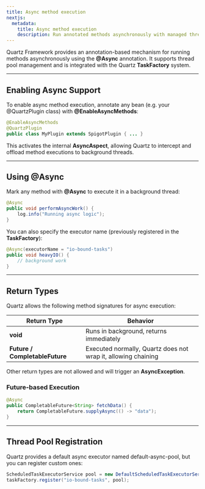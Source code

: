 ```yaml
---
title: Async method execution
nextjs:
  metadata:
    title: Async method execution
    description: Run annotated methods asynchronously with managed thread pools in Quartz Framework.
---
```


Quartz Framework provides an annotation-based mechanism for running methods asynchronously using the **@Async** annotation. It supports thread pool management and is integrated with the Quartz **TaskFactory** system.

---

## Enabling Async Support

To enable async method execution, annotate any bean (e.g. your @QuartzPlugin class) with **@EnableAsyncMethods**:

```java
@EnableAsyncMethods
@QuartzPlugin
public class MyPlugin extends SpigotPlugin { ... }
```

This activates the internal **AsyncAspect**, allowing Quartz to intercept and offload method executions to background threads.

---

## Using @Async

Mark any method with **@Async** to execute it in a background thread:

```java
@Async
public void performAsyncWork() {
    log.info("Running async logic");
}
```

You can also specify the executor name (previously registered in the **TaskFactory**):

```java
@Async(executorName = "io-bound-tasks")
public void heavyIO() {
    // background work
}
```

---

## Return Types

Quartz allows the following method signatures for async execution:


| Return Type                          | Behavior                                                       |
|--------------------------------------|----------------------------------------------------------------|
| **void**                             | Runs in background, returns immediately                        |
| **Future<T> / CompletableFuture<T>** | Executed normally, Quartz does not wrap it, allowing chaining  |

Other return types are not allowed and will trigger an **AsyncException**.

### Future-based Execution

```java
@Async
public CompletableFuture<String> fetchData() {
    return CompletableFuture.supplyAsync(() -> "data");
}
```

---

## Thread Pool Registration

Quartz provides a default async executor named default-async-pool, but you can register custom ones:

```java
ScheduledTaskExecutorService pool = new DefaultScheduledTaskExecutorService(4);
taskFactory.register("io-bound-tasks", pool);
```